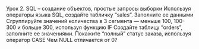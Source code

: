 Урок 2. SQL – создание объектов, простые запросы выборки
Используя операторы языка SQL, создайте табличку “sales”. Заполните ее данными
Сгруппируйте значений количества в 3 сегмента — меньше 100, 100-300 и больше 300, используя функцию IF
Создайте таблицу “orders”, заполните ее значениями. Покажите “полный” статус заказа, используя оператор CASE
Чем NULL отличается от 0?
